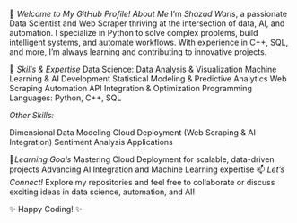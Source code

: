 👋 *Welcome to My GitHub Profile!*
*About Me*
I’m *Shazad Waris*, a passionate Data Scientist and Web Scraper thriving at the intersection of data, AI, and automation. I specialize in Python to solve complex problems, build intelligent systems, and automate workflows. With experience in C++, SQL, and more, I’m always learning and contributing to innovative projects.

🔧 *Skills & Expertise*
Data Science:
Data Analysis & Visualization
Machine Learning & AI Development
Statistical Modeling & Predictive Analytics
Web Scraping
Automation
API Integration & Optimization
Programming Languages: Python, C++, SQL

*Other Skills:*

Dimensional Data Modeling
Cloud Deployment (Web Scraping & AI Integration)
Sentiment Analysis Applications

🌱*Learning Goals*
Mastering Cloud Deployment for scalable, data-driven projects
Advancing AI Integration and Machine Learning expertise
📫 *Let’s Connect!*
Explore my repositories and feel free to collaborate or discuss exciting ideas in data science, automation, and AI!

✨ Happy Coding! ✨
